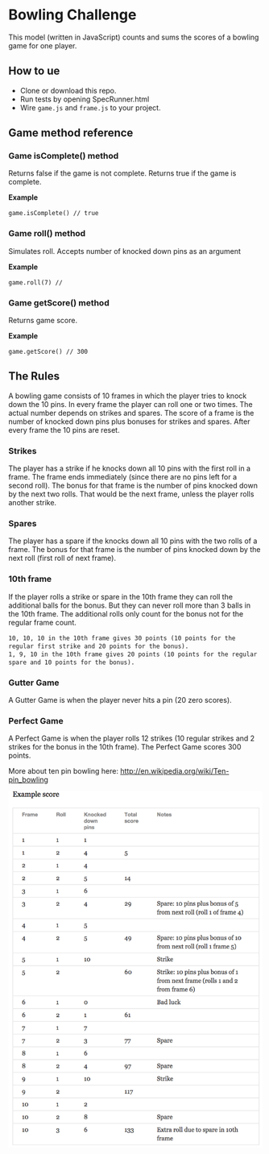 
Bowling Challenge
=================

This model (written in JavaScript) counts and sums the scores of a bowling game for one player.

## How to ue

* Clone or download this repo.
* Run tests by opening SpecRunner.html
* Wire `game.js` and `frame.js` to your project.

## Game method reference

### Game isComplete() method
Returns false if the game is not complete.
Returns true if the game is complete.

**Example**
```
game.isComplete() // true
```

### Game roll() method
Simulates roll. Accepts number of knocked down pins as an argument

**Example**
```
game.roll(7) //
```

### Game getScore() method
Returns game score.

**Example**
```
game.getScore() // 300
```

## The Rules

A bowling game consists of 10 frames in which the player tries to knock down the 10 pins. In every frame the player can roll one or two times. The actual number depends on strikes and spares. The score of a frame is the number of knocked down pins plus bonuses for strikes and spares. After every frame the 10 pins are reset.

### Strikes

The player has a strike if he knocks down all 10 pins with the first roll in a frame. The frame ends immediately (since there are no pins left for a second roll). The bonus for that frame is the number of pins knocked down by the next two rolls. That would be the next frame, unless the player rolls another strike.

### Spares

The player has a spare if the knocks down all 10 pins with the two rolls of a frame. The bonus for that frame is the number of pins knocked down by the next roll (first roll of next frame).

### 10th frame

If the player rolls a strike or spare in the 10th frame they can roll the additional balls for the bonus. But they can never roll more than 3 balls in the 10th frame. The additional rolls only count for the bonus not for the regular frame count.

    10, 10, 10 in the 10th frame gives 30 points (10 points for the regular first strike and 20 points for the bonus).
    1, 9, 10 in the 10th frame gives 20 points (10 points for the regular spare and 10 points for the bonus).

### Gutter Game

A Gutter Game is when the player never hits a pin (20 zero scores).

### Perfect Game

A Perfect Game is when the player rolls 12 strikes (10 regular strikes and 2 strikes for the bonus in the 10th frame). The Perfect Game scores 300 points.

More about ten pin bowling here: http://en.wikipedia.org/wiki/Ten-pin_bowling

![Ten Pin Score Example](images/example_ten_pin_scoring.png)
